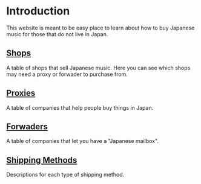# Introduction
This website is meant to be easy place to learn about how to buy Japanese music for those that do not live in Japan.

## [Shops](/shops/)
A table of shops that sell Japanese music. Here you can see which shops may need a proxy or forwader to purchase from.

## [Proxies](/proxies/)
A table of companies that help people buy things in Japan.

## [Forwaders](/forwaders/)
A table of companies that let you have a "Japanese mailbox".

## [Shipping Methods](/shippingmethods/)
Descriptions for each type of shipping method.
